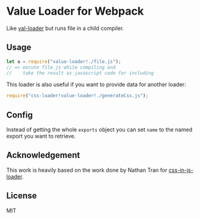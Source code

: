 # Value Loader for Webpack

Like [val-loader](https://github.com/webpack-contrib/val-loader) but runs
file in a child compiler.

## Usage

``` javascript
let a = require("value-loader!./file.js");
// => excute file.js while compiling and
//    take the result as javascript code for including
```

This loader is also useful if you want to provide data for another loader:

``` javascript
require("css-loader!value-loader!./generateCss.js");
```

## Config

Instead of getting the whole `exports` object you can set `name` to the
named export you want to retrieve.

## Acknowledgement

This work is heavily based on the work done by Nathan Tran for
[css-in-js-loader](https://github.com/nthtran/css-in-js-loader).

## License

MIT
